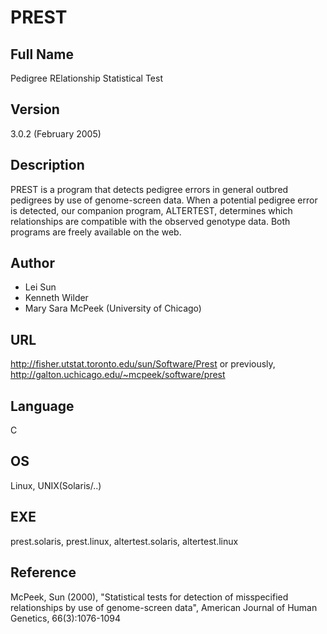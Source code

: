 # PREST

## Full Name
Pedigree RElationship Statistical Test

## Version
3.0.2 (February 2005)

## Description
PREST is a program that detects pedigree errors in general outbred pedigrees by use of genome-screen data. When a potential pedigree error is detected, our companion program, ALTERTEST, determines which relationships are compatible with the observed genotype data. Both programs are freely available on the web.

## Author
* Lei Sun
* Kenneth Wilder
* Mary Sara McPeek (University of Chicago)

## URL
http://fisher.utstat.toronto.edu/sun/Software/Prest or previously, http://galton.uchicago.edu/~mcpeek/software/prest

## Language
C

## OS
Linux, UNIX(Solaris/..)

## EXE
prest.solaris, prest.linux, altertest.solaris, altertest.linux

## Reference
McPeek, Sun (2000), "Statistical tests for detection of misspecified relationships by use of genome-screen data", American Journal of Human Genetics, 66(3):1076-1094